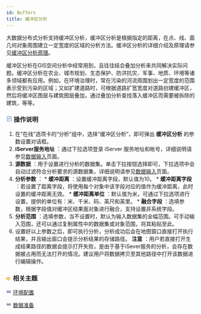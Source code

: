 ```yaml
---
id: Buffers
title: 缓冲区分析
---
```

大数据分布式分析支持缓冲区分析，缓冲区分析是根据指定的距离，在点、线、面几何对象周围建立一定宽度的区域的分析方法。缓冲区分析的详细介绍及原理请参见[缓冲区分析原理](../Analyst/Vector/ProximityAnalyst/BufferTheory.htm)。

缓冲区分析在GIS空间分析中经常用到，且往往结合叠加分析来共同解决实际问题。缓冲区分析在农业、城市规划、生态保护、防洪抗灾、军事、地质、环境等诸多领域都有应用。例如，在环境治理时，常在污染的河流周围划出一定宽度的范围表示受到污染的区域；又如扩建道路时，可根据道路扩宽宽度对道路创建缓冲区，然后将缓冲区图层与建筑图层叠加，通过叠加分析查找落入缓冲区而需要被拆除的建筑，等等。

### ![](../img/read.gif) 操作说明

  1. 在“在线”选项卡的“分析”组中，选择“缓冲区分析”，即可弹出 **缓冲区分析** 的参数设置对话框。
  2. **iServer服务地址** ：通过下拉选项登录 iServer 服务地址和帐号，详细说明请参见[数据输入](DataInputType.html)页面。
  3. **源数据** ：用于设置进行分析的数据集。单击下拉按钮选择即可，下拉选项中会自动过滤符合分析要求的源数据集，详细说明请参见[数据输入](DataInputType.html)页面。
  4. **分析参数** ： 
    * **缓冲距离** ：设置缓冲距离字段，默认值为10。
    * **缓冲距离字段** ：若设置了距离字段，将使用每个对象中该字段对应的值作为缓冲距离，此时设置的缓冲距离无效。
    * **缓冲距离单位** ：默认值为米，可通过下拉选项进行设置，提供的单位有：米、千米、码、英尺和英里。
    * **融合字段** ：选填参数，根据字段值对缓冲区结果面对象进行融合，支持设置非系统字段。
  5. **分析范围** ：选填参数，当不设置时，默认为输入数据集的全幅范围。可手动输入范围，还可以通过复制属性中的数据集或对象范围，将其粘贴至此。
  6. 设置好以上参数之后，即可执行分析，分析成功后会在地图窗口直接打开执行结果，并且输出窗口会提示分析结果的存储路径。 **注意** ：用户若直接打开生成结果路径的数据会提示打开失败，是由于基于iSever服务的分析，会存在数据被占用而无法打开的情况。建议用户将数据拷贝至其他路径中打开该数据进行编辑操作。

### ![](../img/seealso.png) 相关主题

![](../img/smalltitle.png)
[环境配置](BigDataAnalysisEnvironmentConfiguration.html)

![](../img/smalltitle.png) [数据准备](DataPreparation.html)



